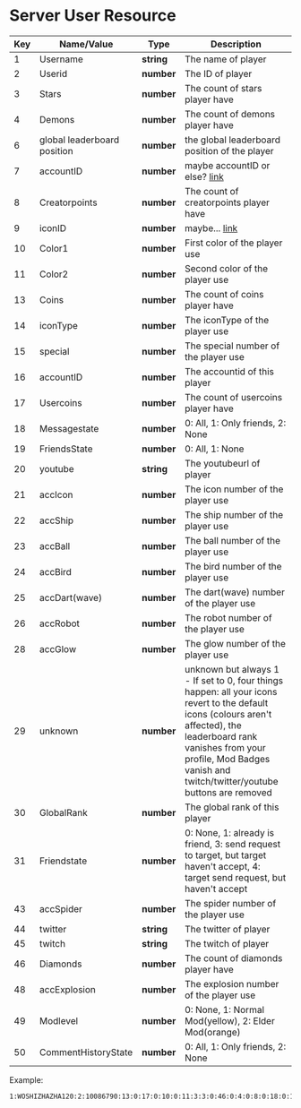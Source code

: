 # Server User Resource

| Key | Name/Value | Type | Description |
| --- | ---------- | ---- | ----------- |
| 1 | Username | **string** | The name of player |
| 2 | Userid | **number** | The ID of player |
| 3 | Stars | **number** | The count of stars player have |
| 4 | Demons | **number** | The count of demons player have |
| 6 | global leaderboard position | **number** | the global leaderboard position of the player |
| 7 | accountID | **number** | maybe accountID or else? [link](https://github.com/gd-programming/gddocs/pull/16/files#r417947540) |
| 8 | Creatorpoints | **number** | The count of creatorpoints player have |
| 9 | iconID | **number** | maybe... [link](https://github.com/gd-programming/gddocs/pull/16/files#r417926661) |
| 10 | Color1 | **number** | First color of the player use |
| 11 | Color2 | **number** | Second color of the player use |
| 13 | Coins | **number** | The count of coins player have |
| 14 | iconType | **number** | The iconType of the player use |
| 15 | special | **number** | The special number of the player use |
| 16 | accountID | **number** | The accountid of this player |
| 17 | Usercoins | **number** | The count of usercoins player have |
| 18 | Messagestate | **number** | 0: All, 1: Only friends, 2: None |
| 19 | FriendsState | **number** | 0: All, 1: None |
| 20 | youtube | **string** | The youtubeurl of player |
| 21 | accIcon | **number** | The icon number of the player use |
| 22 | accShip | **number** | The ship number of the player use |
| 23 | accBall | **number** | The ball number of the player use |
| 24 | accBird | **number** | The bird number of the player use |
| 25 | accDart(wave) | **number** | The dart(wave) number of the player use |
| 26 | accRobot | **number** | The robot number of the player use |
| 28 | accGlow | **number** | The glow number of the player use |
| 29 | unknown | **number** | unknown but always 1 - If set to 0, four things happen: all your icons revert to the default icons (colours aren't affected), the leaderboard rank vanishes from your profile, Mod Badges vanish and twitch/twitter/youtube buttons are removed|
| 30 | GlobalRank | **number** | The global rank of this player |
| 31 | Friendstate | **number** | 0: None, 1: already is friend, 3: send request to target, but target haven't accept, 4: target send request, but haven't accept 
| 43 | accSpider | **number** | The spider number of the player use |
| 44 | twitter| **string** | The twitter of player |
| 45 | twitch | **string** | The twitch of player |
| 46 | Diamonds | **number** | The count of diamonds player have |
| 48 | accExplosion | **number** | The explosion number of the player use |
| 49 | Modlevel | **number** | 0: None, 1: Normal Mod(yellow), 2: Elder Mod(orange) |
| 50 | CommentHistoryState | **number** | 0: All, 1: Only friends, 2: None |

Example:
```
1:WOSHIZHAZHA120:2:10086790:13:0:17:0:10:0:11:3:3:0:46:0:4:0:8:0:18:0:19:0:50:0:20:WOSHIZHAZHA120:21:1:22:1:23:1:24:1:25:1:26:1:28:0:43:1:48:1:30:355655:16:1889402:31:0:44:WOSHIZHAZHA120:45:WOSHIZHAZHA120:49:0:29:1
```
